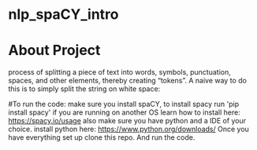 # nlp_spaCY_intro

# About Project
 process of splitting a piece of text into words, symbols, punctuation, spaces,
 and other elements, thereby creating “tokens”. A naive way to do this is to
 simply split the string on white space:

#To run the code:
  make sure you install spaCY, to install spacy run 'pip install spacy'
  if you are running on another OS learn how to install here: https://spacy.io/usage
  also make sure you have python and a IDE of your choice.
  install python here: https://www.python.org/downloads/
  Once you have everything set up clone this repo. And run the code. 
